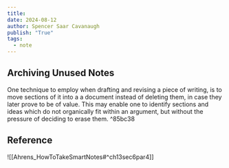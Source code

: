 ```yaml
---
title:
date: 2024-08-12
author: Spencer Saar Cavanaugh
publish: "True"
tags:
  - note
---
```


## Archiving Unused Notes

One technique to employ when drafting and revising a piece of writing, is to move sections of it into a a document instead of deleting them, in case they later prove to be of value. This may enable one to identify sections and ideas which do not organically fit within an argument, but without the pressure of deciding to erase them. ^85bc38

## Reference

![[Ahrens_HowToTakeSmartNotes#^ch13sec6par4]]
